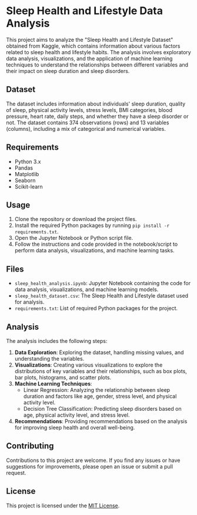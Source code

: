 # Sleep Health and Lifestyle Data Analysis

This project aims to analyze the "Sleep Health and Lifestyle Dataset" obtained from Kaggle, which contains information about various factors related to sleep health and lifestyle habits. The analysis involves exploratory data analysis, visualizations, and the application of machine learning techniques to understand the relationships between different variables and their impact on sleep duration and sleep disorders.

## Dataset

The dataset includes information about individuals' sleep duration, quality of sleep, physical activity levels, stress levels, BMI categories, blood pressure, heart rate, daily steps, and whether they have a sleep disorder or not. The dataset contains 374 observations (rows) and 13 variables (columns), including a mix of categorical and numerical variables.

## Requirements

- Python 3.x
- Pandas
- Matplotlib
- Seaborn
- Scikit-learn

## Usage

1. Clone the repository or download the project files.
2. Install the required Python packages by running `pip install -r requirements.txt`.
3. Open the Jupyter Notebook or Python script file.
4. Follow the instructions and code provided in the notebook/script to perform data analysis, visualizations, and machine learning tasks.

## Files

- `sleep_health_analysis.ipynb`: Jupyter Notebook containing the code for data analysis, visualizations, and machine learning models.
- `sleep_health_dataset.csv`: The Sleep Health and Lifestyle dataset used for analysis.
- `requirements.txt`: List of required Python packages for the project.

## Analysis

The analysis includes the following steps:

1. **Data Exploration**: Exploring the dataset, handling missing values, and understanding the variables.
2. **Visualizations**: Creating various visualizations to explore the distributions of key variables and their relationships, such as box plots, bar plots, histograms, and scatter plots.
3. **Machine Learning Techniques**:
   - Linear Regression: Analyzing the relationship between sleep duration and factors like age, gender, stress level, and physical activity level.
   - Decision Tree Classification: Predicting sleep disorders based on age, physical activity level, and stress level.
4. **Recommendations**: Providing recommendations based on the analysis for improving sleep health and overall well-being.

## Contributing

Contributions to this project are welcome. If you find any issues or have suggestions for improvements, please open an issue or submit a pull request.

## License

This project is licensed under the [MIT License](LICENSE).

